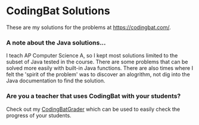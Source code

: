 # CodingBat Solutions
These are my solutions for the problems at https://codingbat.com/.

### A note about the Java solutions...
I teach AP Computer Science A, so I kept most solutions limited to the subset of Java tested in the course. There are some problems that can be solved more easily with built-in Java functions. There are also times where I felt the 'spirit of the problem' was to discover an alogrithm, not dig into the Java documentation to find the solution.

### Are you a teacher that uses CodingBat with your students? 
Check out my [CodingBatGrader](https://joncoop.github.io/codingbat-grader/) which can be used to easily check the progress of your students.
